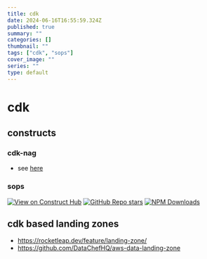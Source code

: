 ```yaml
---
title: cdk
date: 2024-06-16T16:55:59.324Z
published: true
summary: ""
categories: []
thumbnail: ""
tags: ["cdk", "sops"]
cover_image: ""
series: ""
type: default
---
```


# cdk

## constructs

### cdk-nag

- see [here](./2024-06-16-cdk-nag.md)

### sops

[![View on Construct Hub](https://constructs.dev/badge?package=cdk-nag)](https://constructs.dev/packages/cdk-sops-secrets)
[![GitHub Repo stars](https://img.shields.io/github/stars/dbsystel/cdk-sops-secrets)](https://github.com/dbsystel/cdk-sops-secrets/stargazers)
[![NPM Downloads](https://img.shields.io/npm/dw/cdk-sops-secrets)](https://www.npmjs.com/package/cdk-sops-secrets)

## cdk based landing zones

- https://rocketleap.dev/feature/landing-zone/
- https://github.com/DataChefHQ/aws-data-landing-zone

